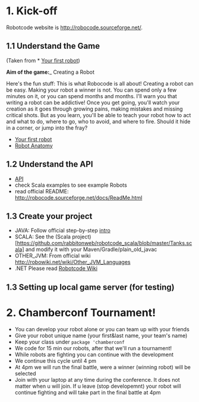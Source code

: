 # 1. Kick-off

Robotcode website is http://robocode.sourceforge.net/.


## 1.1 Understand the Game 

(Taken from * [Your first robot](http://robowiki.net/wiki/Robocode/My_First_Robot))

__Aim of the game:___ Creating a Robot

Here's the fun stuff: This is what Robocode is all about! Creating a robot can be easy. Making your robot a winner is not. You can spend only a few minutes on it, or you can spend months and months. I'll warn you that writing a robot can be addictive! Once you get going, you'll watch your creation as it goes through growing pains, making mistakes and missing critical shots. But as you learn, you'll be able to teach your robot how to act and what to do, where to go, who to avoid, and where to fire. Should it hide in a corner, or jump into the fray?




* [Your first robot](http://robowiki.net/wiki/Robocode/My_First_Robot)
* [Robot Anatomy](http://robowiki.net/wiki/Robocode/Robot_Anatomy)

## 1.2 Understand the API

* [API](http://robocode.sourceforge.net/docs/robocode/)
* check Scala examples to see example Robots 
* read official README: http://robocode.sourceforge.net/docs/ReadMe.html


## 1.3 Create your project


* JAVA:       Follow official step-by-step [intro](http://robowiki.net/wiki/Robocode/Developers_Guide_for_building_Robocode)
* SCALA:      See the (Scala project)[https://github.com/rabbitonweb/robotcode_scala/blob/master/Tanks.scala] and modify it with your Maven/Gradle/plain_old_javac
* OTHER_JVM:  From official wiki http://robowiki.net/wiki/Other_JVM_Languages
* .NET        Please read [Robotcode Wiki](http://robowiki.net/wiki/Robocode/.NET/Create_a_.NET_robot_with_Visual_Studio])

## 1.3 Setting up local game server (for testing)


# 2. Chamberconf Tournament!

* You can develop your robot alone or you can team up with your friends
* Give your robot unique name (your first&last name, your team's name)
* Keep your class under `package 'chamberconf`
* We code for 15 min our robots, after that we'll run a tournament!
* While robots are fighting you can continue with the development
* We continue this cycle until 4 pm
* At 4pm we will run the final battle, were a winner (winning robot) will be selected
* Join with your laptop at any time during the conference. It does not matter when u will join. If u leave (stop developemnt) your robot will continue fighting and will take part in the final battle at 4pm
